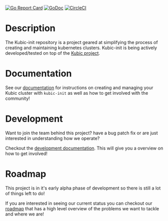 
[![Go Report Card](https://goreportcard.com/badge/github.com/kubic-project/kubic-init)](https://goreportcard.com/report/github.com/kubic-project/kubic-init)  [![GoDoc](https://godoc.org/github.com/kubic-project/kubic-init?status.svg)](https://godoc.org/github.com/kubic-project/kubic-init) [![CircleCI](https://circleci.com/gh/kubic-project/kubic-init/tree/master.svg?style=svg)](https://circleci.com/gh/kubic-project/kubic-init/tree/master)

# Description

The Kubic-init repository is a project geared at simplifying the process of creating and maintaining kubernetes clusters. Kubic-init is being actively developed/tested on top of the [Kubic project](https://en.opensuse.org/Portal:Kubic).

# Documentation

See our [documentation](docs/README.md) for instructions on creating and managing
your Kubic cluster with `kubic-init` as well as how to get involved with the community!

# Development

Want to join the team behind this project? have a bug patch fix or are just interested in understanding how we operate?

Checkout the [development documentation](docs/devel.md). This will give you a overview on how to get involved!

# Roadmap

This project is in it's early alpha phase of development so there is still a lot of things left to do! 

If you are interested in seeing our current status you can checkout our [roadmap](docs/roadmap.md) that has a high level overview of the problems we want to tackle and where we are!
